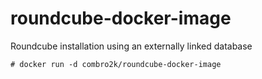 # roundcube-docker-image

Roundcube installation using an externally linked database

```console
# docker run -d combro2k/roundcube-docker-image
```
